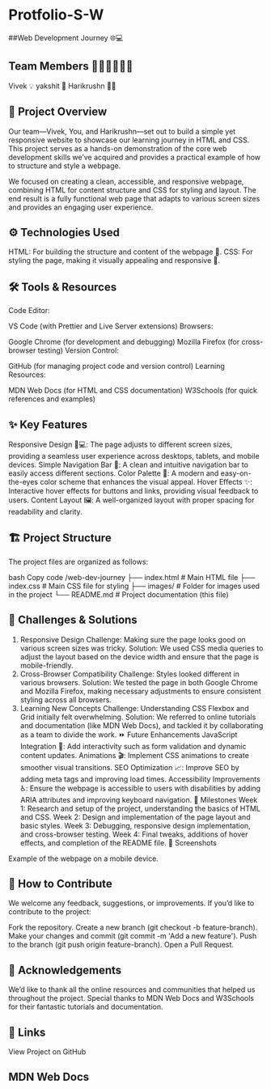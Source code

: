 # Protfolio-S-W
##Web Development Journey 🌐💻

## Team Members 👨‍💻👨‍💻👨‍💻
Vivek 💡
yakshit 🤖
Harikrushn 👨‍💻
## 📌 Project Overview
Our team—Vivek, You, and Harikrushn—set out to build a simple yet responsive website to showcase our learning journey in HTML and CSS. This project serves as a hands-on demonstration of the core web development skills we’ve acquired and provides a practical example of how to structure and style a webpage.

We focused on creating a clean, accessible, and responsive webpage, combining HTML for content structure and CSS for styling and layout. The end result is a fully functional web page that adapts to various screen sizes and provides an engaging user experience.

## ⚙️ Technologies Used
HTML: For building the structure and content of the webpage 📄.
CSS: For styling the page, making it visually appealing and responsive 🎨.
## 🛠️ Tools & Resources
Code Editor:

VS Code (with Prettier and Live Server extensions)
Browsers:

Google Chrome (for development and debugging)
Mozilla Firefox (for cross-browser testing)
Version Control:

GitHub (for managing project code and version control)
Learning Resources:

MDN Web Docs (for HTML and CSS documentation)
W3Schools (for quick references and examples)
## ✨ Key Features
Responsive Design 📱💻: The page adjusts to different screen sizes, providing a seamless user experience across desktops, tablets, and mobile devices.
Simple Navigation Bar 🧭: A clean and intuitive navigation bar to easily access different sections.
Color Palette 🎨: A modern and easy-on-the-eyes color scheme that enhances the visual appeal.
Hover Effects ✨: Interactive hover effects for buttons and links, providing visual feedback to users.
Content Layout 🖼️: A well-organized layout with proper spacing for readability and clarity.
## 🏗️ Project Structure
The project files are organized as follows:

bash
Copy code
/web-dev-journey
  ├── index.html    # Main HTML file
  ├── index.css     # Main CSS file for styling
  ├── images/       # Folder for images used in the project
  └── README.md     # Project documentation (this file)
## 🧠 Challenges & Solutions
1. Responsive Design
Challenge: Making sure the page looks good on various screen sizes was tricky.
Solution: We used CSS media queries to adjust the layout based on the device width and ensure that the page is mobile-friendly.
2. Cross-Browser Compatibility
Challenge: Styles looked different in various browsers.
Solution: We tested the page in both Google Chrome and Mozilla Firefox, making necessary adjustments to ensure consistent styling across all browsers.
3. Learning New Concepts
Challenge: Understanding CSS Flexbox and Grid initially felt overwhelming.
Solution: We referred to online tutorials and documentation (like MDN Web Docs), and tackled it by collaborating as a team to divide the work.
⏩ Future Enhancements
JavaScript Integration 📜: Add interactivity such as form validation and dynamic content updates.
Animations 🎬: Implement CSS animations to create smoother visual transitions.
SEO Optimization 📈: Improve SEO by adding meta tags and improving load times.
Accessibility Improvements ♿: Ensure the webpage is accessible to users with disabilities by adding ARIA attributes and improving keyboard navigation.
📅 Milestones
Week 1: Research and setup of the project, understanding the basics of HTML and CSS.
Week 2: Design and implementation of the page layout and basic styles.
Week 3: Debugging, responsive design implementation, and cross-browser testing.
Week 4: Final tweaks, additions of hover effects, and completion of the README file.
📸 Screenshots

Example of the webpage on a mobile device.

## 💬 How to Contribute
We welcome any feedback, suggestions, or improvements. If you’d like to contribute to the project:

Fork the repository.
Create a new branch (git checkout -b feature-branch).
Make your changes and commit (git commit -m 'Add a new feature').
Push to the branch (git push origin feature-branch).
Open a Pull Request.
## 🙏 Acknowledgements
We’d like to thank all the online resources and communities that helped us throughout the project. Special thanks to MDN Web Docs and W3Schools for their fantastic tutorials and documentation.

## 🔗 Links
View Project on GitHub
## MDN Web Docs
